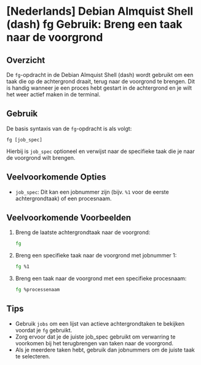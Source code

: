 # [Nederlands] Debian Almquist Shell (dash) fg Gebruik: Breng een taak naar de voorgrond

## Overzicht
De `fg`-opdracht in de Debian Almquist Shell (dash) wordt gebruikt om een taak die op de achtergrond draait, terug naar de voorgrond te brengen. Dit is handig wanneer je een proces hebt gestart in de achtergrond en je wilt het weer actief maken in de terminal.

## Gebruik
De basis syntaxis van de `fg`-opdracht is als volgt:

```
fg [job_spec]
```

Hierbij is `job_spec` optioneel en verwijst naar de specifieke taak die je naar de voorgrond wilt brengen.

## Veelvoorkomende Opties
- `job_spec`: Dit kan een jobnummer zijn (bijv. `%1` voor de eerste achtergrondtaak) of een procesnaam.

## Veelvoorkomende Voorbeelden

1. Breng de laatste achtergrondtaak naar de voorgrond:
   ```bash
   fg
   ```

2. Breng een specifieke taak naar de voorgrond met jobnummer 1:
   ```bash
   fg %1
   ```

3. Breng een taak naar de voorgrond met een specifieke procesnaam:
   ```bash
   fg %processenaam
   ```

## Tips
- Gebruik `jobs` om een lijst van actieve achtergrondtaken te bekijken voordat je `fg` gebruikt.
- Zorg ervoor dat je de juiste job_spec gebruikt om verwarring te voorkomen bij het terugbrengen van taken naar de voorgrond.
- Als je meerdere taken hebt, gebruik dan jobnummers om de juiste taak te selecteren.